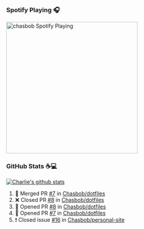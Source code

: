 ### Spotify Playing 🎧

[<img src="https://novatorem.chasbob.vercel.app/api/spotify" alt="chasbob Spotify Playing" width="350" />](https://open.spotify.com/user/charlie2026)

### GitHub Stats :coffee::computer:

[![Charlie's github stats](https://github-readme-stats-six-tau.vercel.app/api?username=chasbob)](https://github.com/anuraghazra/github-readme-stats)

<!--START_SECTION:activity-->
1. 🎉 Merged PR [#7](https://github.com/Chasbob/dotfiles/pull/7) in [Chasbob/dotfiles](https://github.com/Chasbob/dotfiles)
2. ❌ Closed PR [#8](https://github.com/Chasbob/dotfiles/pull/8) in [Chasbob/dotfiles](https://github.com/Chasbob/dotfiles)
3. 💪 Opened PR [#8](https://github.com/Chasbob/dotfiles/pull/8) in [Chasbob/dotfiles](https://github.com/Chasbob/dotfiles)
4. 💪 Opened PR [#7](https://github.com/Chasbob/dotfiles/pull/7) in [Chasbob/dotfiles](https://github.com/Chasbob/dotfiles)
5. ❗️ Closed issue [#16](https://github.com/Chasbob/personal-site/issues/16) in [Chasbob/personal-site](https://github.com/Chasbob/personal-site)
<!--END_SECTION:activity-->
